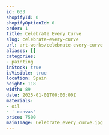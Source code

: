 ```yaml
---
id: 633
shopifyId: 0
shopifyOptionId: 0
order: 1
title: Celebrate Every Curve
slug: celebrate-every-curve
url: art-works/celebrate-every-curve
aliases: []
categories:
- painting
inStock: true
isVisible: true
location: Spain
height: 118
width: 89
date: 2025-01-01T00:00:00Z
materials:
- oil
- ' canvas'
price: 7500
mainImage: Celebrate_every_curve.jpg
---
```

